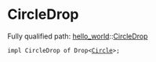 # CircleDrop

Fully qualified path: [hello_world](./hello_world.md)::[CircleDrop](./hello_world-CircleDrop.md)

<pre><code class="language-rust">impl CircleDrop of Drop&lt;<a href="hello_world-Circle.html">Circle</a>&gt;;</code></pre>

